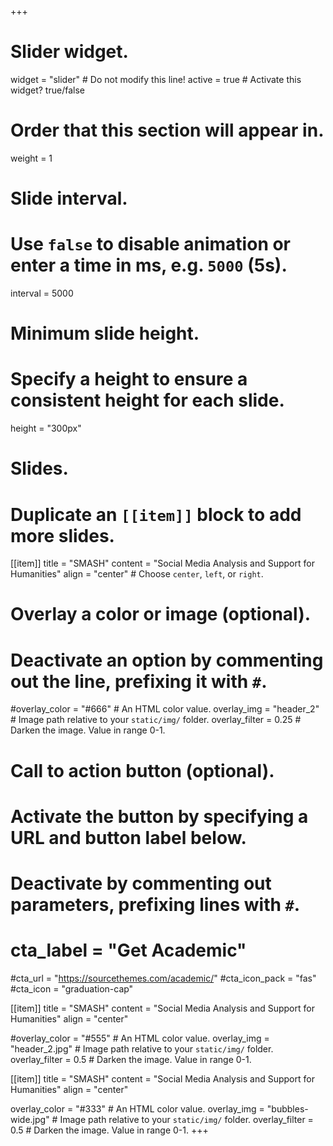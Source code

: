 +++
# Slider widget.
widget = "slider"  # Do not modify this line!
active = true  # Activate this widget? true/false

# Order that this section will appear in.
weight = 1

# Slide interval.
# Use `false` to disable animation or enter a time in ms, e.g. `5000` (5s).
interval = 5000

# Minimum slide height.
# Specify a height to ensure a consistent height for each slide.
height = "300px"

# Slides.
# Duplicate an `[[item]]` block to add more slides.
[[item]]
  title = "SMASH"
  content = "Social Media Analysis and Support for Humanities"
  align = "center"  # Choose `center`, `left`, or `right`.

  # Overlay a color or image (optional).
  #   Deactivate an option by commenting out the line, prefixing it with `#`.
  #overlay_color = "#666"  # An HTML color value.
  overlay_img = "header_2"  # Image path relative to your `static/img/` folder.
  overlay_filter = 0.25  # Darken the image. Value in range 0-1.

  # Call to action button (optional).
  #   Activate the button by specifying a URL and button label below.
  #   Deactivate by commenting out parameters, prefixing lines with `#`.
#  cta_label = "Get Academic"
  #cta_url = "https://sourcethemes.com/academic/"
  #cta_icon_pack = "fas"
  #cta_icon = "graduation-cap"

[[item]]
  title = "SMASH"
  content = "Social Media Analysis and Support for Humanities"
  align = "center"

  #overlay_color = "#555"  # An HTML color value.
  overlay_img = "header_2.jpg"  # Image path relative to your `static/img/` folder.
  overlay_filter = 0.5  # Darken the image. Value in range 0-1.

[[item]]
  title = "SMASH"
  content = "Social Media Analysis and Support for Humanities"
  align = "center"

  overlay_color = "#333"  # An HTML color value.
  overlay_img = "bubbles-wide.jpg"  # Image path relative to your `static/img/` folder.
  overlay_filter = 0.5  # Darken the image. Value in range 0-1.
+++
